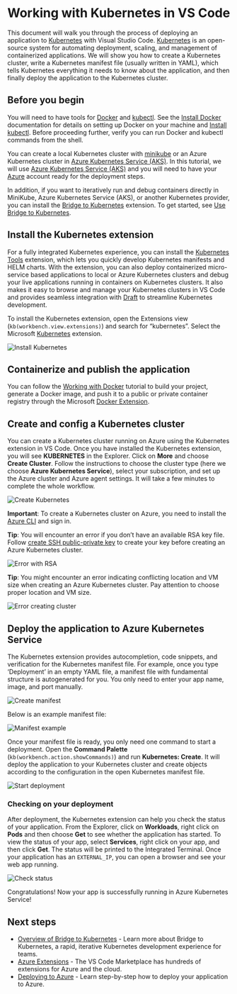 # Working with Kubernetes in VS Code

This document will walk you through the process of deploying an application to [Kubernetes](https://kubernetes.io/) with Visual Studio Code. [Kubernetes](https://kubernetes.io/) is an open-source system for automating deployment, scaling, and management of containerized applications. We will show you how to create a Kubernetes cluster, write a Kubernetes manifest file (usually written in YAML), which tells Kubernetes everything it needs to know about the application, and then finally deploy the application to the Kubernetes cluster.

## Before you begin

You will need to have tools for [Docker](https://docker.com/) and [kubectl](https://kubernetes.io/docs/reference/kubectl/overview/). See the [Install Docker](https://docs.docker.com/install/) documentation for details on setting up Docker on your machine and [Install kubectl](https://kubernetes.io/docs/tasks/tools/install-kubectl/). Before proceeding further, verify you can run Docker and kubectl commands from the shell.

You can create a local Kubernetes cluster with [minikube](https://kubernetes.io/docs/getting-started-guides/minikube/) or an Azure Kubernetes cluster in [Azure Kubernetes Service (AKS)](https://docs.microsoft.com/azure/aks/). In this tutorial, we will use [Azure Kubernetes Service (AKS)](https://docs.microsoft.com/azure/aks/) and you will need to have your [Azure](https://www.azure.com) account ready for the deployment steps.

In addition, if you want to iteratively run and debug containers directly in MiniKube, Azure Kubernetes Service (AKS), or another Kubernetes provider, you can install the [Bridge to Kubernetes](https://marketplace.visualstudio.com/items?itemName=mindaro.mindaro) extension. To get started, see [Use Bridge to Kubernetes](/docs/containers/bridge-to-kubernetes.md).

## Install the Kubernetes extension

For a fully integrated Kubernetes experience, you can install the [Kubernetes Tools](https://marketplace.visualstudio.com/items?itemName=ms-kubernetes-tools.vscode-kubernetes-tools) extension, which lets you quickly develop Kubernetes manifests and HELM charts. With the extension, you can also deploy containerized micro-service based applications to local or Azure Kubernetes clusters and debug your live applications running in containers on Kubernetes clusters. It also makes it easy to browse and manage your Kubernetes clusters in VS Code and provides seamless integration with [Draft](https://draft.sh/) to streamline Kubernetes development.

To install the Kubernetes extension, open the Extensions view (`kb(workbench.view.extensions)`) and search for “kubernetes”. Select the Microsoft [Kubernetes](https://marketplace.visualstudio.com/items?itemName=ms-kubernetes-tools.vscode-kubernetes-tools) extension.

![Install Kubernetes](images/kubernetes/install-kubernetes.png)

## Containerize and publish the application

You can follow the [Working with Docker](/docs/azure/docker.md) tutorial to build your project, generate a Docker image, and push it to a public or private container registry through the Microsoft [Docker Extension](https://marketplace.visualstudio.com/items?itemName=ms-azuretools.vscode-docker).

## Create and config a Kubernetes cluster

You can create a Kubernetes cluster running on Azure using the Kubernetes extension in VS Code. Once you have installed the Kubernetes extension, you will see **KUBERNETES** in the Explorer. Click on **More** and choose **Create Cluster**. Follow the instructions to choose the cluster type (here we choose **Azure Kubernetes Service**), select your subscription, and set up the Azure cluster and Azure agent settings. It will take a few minutes to complete the whole workflow.

![Create Kubernetes](images/kubernetes/create-k8s.gif)

**Important**: To create a Kubernetes cluster on Azure, you need to install the [Azure CLI](https://docs.microsoft.com/cli/azure/get-started-with-azure-cli) and sign in.

**Tip**: You will encounter an error if you don’t have an available RSA key file. Follow [create SSH public-private key](https://docs.microsoft.com/azure/virtual-machines/linux/mac-create-ssh-keys) to create your key before creating an Azure Kubernetes cluster.

![Error with RSA](images/kubernetes/error-creating-clusters-RSA.png)

**Tip**: You might encounter an error indicating conflicting location and VM size when creating an Azure Kubernetes cluster. Pay attention to choose proper location and VM size.

![Error creating cluster](images/kubernetes/error-creating-clusters.png)

## Deploy the application to Azure Kubernetes Service

The Kubernetes extension provides autocompletion, code snippets, and verification for the Kubernetes manifest file. For example, once you type ‘Deployment’ in an empty YAML file, a manifest file with fundamental structure is autogenerated for you. You only need to enter your app name, image, and port manually.

![Create manifest](images/kubernetes/create-manifest.gif)

Below is an example manifest file:

![Manifest example](images/kubernetes/manifest-example.png)

Once your manifest file is ready, you only need one command to start a deployment. Open the **Command Palette** (`kb(workbench.action.showCommands)`) and run **Kubernetes: Create**. It will deploy the application to your Kubernetes cluster and create objects according to the configuration in the open Kubernetes manifest file.

![Start deployment](images/kubernetes/start-deployment.gif)

### Checking on your deployment

After deployment, the Kubernetes extension can help you check the status of your application. From the Explorer, click on **Workloads**, right click on **Pods** and then choose **Get** to see whether the application has started. To view the status of your app, select **Services**, right click on your app, and then click **Get**. The status will be printed to the Integrated Terminal. Once your application has an `EXTERNAL_IP`, you can open a browser and see your web app running.

![Check status](images/kubernetes/check-status.gif)

Congratulations! Now your app is successfully running in Azure Kubernetes Service!

## Next steps

- [Overview of Bridge to Kubernetes](https://docs.microsoft.com/visualstudio/containers/overview-bridge-to-kubernetes) - Learn more about Bridge to Kubernetes, a rapid, iterative Kubernetes development experience for teams.
- [Azure Extensions](/docs/azure/extensions.md) - The VS Code Marketplace has hundreds of extensions for Azure and the cloud.
- [Deploying to Azure](/docs/azure/deployment.md) - Learn step-by-step how to deploy your application to Azure.

